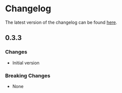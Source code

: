 # Changelog

The latest version of the changelog can be found [here](/Azure/bicep-registry-modules/blob/main/avm/res/communication/email-service/CHANGELOG.md).

## 0.3.3

### Changes

- Initial version

### Breaking Changes

- None
